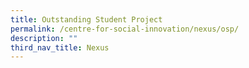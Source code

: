 ```yaml
---
title: Outstanding Student Project
permalink: /centre-for-social-innovation/nexus/osp/
description: ""
third_nav_title: Nexus
---
```

